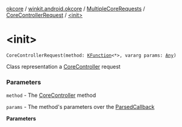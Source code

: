 [okcore](../../../index.md) / [winkit.android.okcore](../../index.md) / [MultipleCoreRequests](../index.md) / [CoreControllerRequest](index.md) / [&lt;init&gt;](./-init-.md)

# &lt;init&gt;

`CoreControllerRequest(method: `[`KFunction`](https://kotlinlang.org/api/latest/jvm/stdlib/kotlin.reflect/-k-function/index.html)`<*>, vararg params: `[`Any`](https://kotlinlang.org/api/latest/jvm/stdlib/kotlin/-any/index.html)`)`

Class representation a [CoreController](../../-core-controller/index.md) request

### Parameters

`method` - The [CoreController](../../-core-controller/index.md) method

`params` - The method's parameters over the [ParsedCallback](../../-parsed-callback/index.md)

**Parameters**

